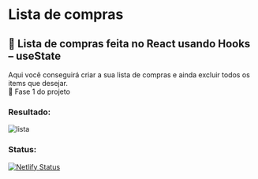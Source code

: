 # Lista de compras
## 📜 Lista de compras feita no React usando Hooks – useState
  Aqui você conseguirá criar a sua lista de compras e ainda excluir todos os items que desejar. </br>
  📌 Fase 1 do projeto

### Resultado:

![lista](https://user-images.githubusercontent.com/71906862/114654394-79707880-9cc0-11eb-85a4-3d4e00856f11.PNG)

### Status:
[![Netlify Status](https://api.netlify.com/api/v1/badges/06be7888-4d8f-41e7-a597-838990dcf7b3/deploy-status)](https://app.netlify.com/sites/listadecompras-erica-francisco/deploys)


